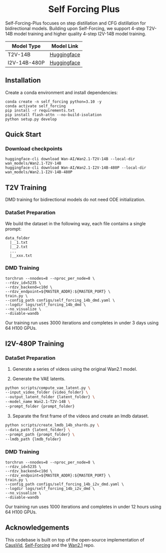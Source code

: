 <p align="center">
<h1 align="center">Self Forcing Plus</h1>

Self-Forcing-Plus focuses on step distillation and CFG distillation for bidirectional models. Building upon Self-Forcing, we support 4-step T2V-14B model training and higher quality 4-step I2V-14B model training.

| Model Type | Model Link |
|------------|---------------|
| T2V-14B | [Huggingface](https://huggingface.co/lightx2v/Wan2.1-T2V-14B-StepDistill-CfgDistill) |
| I2V-14B-480P | [Huggingface](https://huggingface.co/lightx2v/Wan2.1-I2V-14B-480P-StepDistill-CfgDistill-Lightx2v) |

## Installation
Create a conda environment and install dependencies:
```
conda create -n self_forcing python=3.10 -y
conda activate self_forcing
pip install -r requirements.txt
pip install flash-attn --no-build-isolation
python setup.py develop
```

## Quick Start
### Download checkpoints
```
huggingface-cli download Wan-AI/Wan2.1-T2V-14B --local-dir wan_models/Wan2.1-T2V-14B
huggingface-cli download Wan-AI/Wan2.1-I2V-14B-480P --local-dir wan_models/Wan2.1-I2V-14B-480P
```

## T2V Training

DMD training for bidirectional models do not need ODE initialization.

### DataSet Preparation

We build the dataset in the following way, each file contains a single prompt:

```
data_folder
  |__1.txt
  |__2.txt
  ...
  |__xxx.txt
```

### DMD Training
```
torchrun --nnodes=8 --nproc_per_node=8 \
--rdzv_id=5235 \
--rdzv_backend=c10d \
--rdzv_endpoint=${MASTER_ADDR}:${MASTER_PORT} \
train.py \
--config_path configs/self_forcing_14b_dmd.yaml \
--logdir logs/self_forcing_14b_dmd \
--no_visualize \
--disable-wandb
```

Our training run uses 3000 iterations and completes in under 3 days using 64 H100 GPUs.

## I2V-480P Training

### DataSet Preparation

1. Generate a series of videos using the original Wan2.1 model.

2. Generate the VAE latents.
```bash
python scripts/compute_vae_latent.py \
--input_video_folder {video_folder} \
--output_latent_folder {latent_folder} \
--model_name Wan2.1-T2V-14B \
--prompt_folder {prompt_folder}
```

3. Separate the first frame of the videos and create an lmdb dataset.
```bash
python scripts/create_lmdb_14b_shards.py \
--data_path {latent_folder} \
--prompt_path {prompt_folder} \
--lmdb_path {lmdb_folder}
```

### DMD Training
```
torchrun --nnodes=8 --nproc_per_node=8 \
--rdzv_id=5235 \
--rdzv_backend=c10d \
--rdzv_endpoint=${MASTER_ADDR}:${MASTER_PORT} \
train.py \
--config_path configs/self_forcing_14b_i2v_dmd.yaml \
--logdir logs/self_forcing_14b_i2v_dmd \
--no_visualize \
--disable-wandb
```

Our training run uses 1000 iterations and completes in under 12 hours using 64 H100 GPUs.

## Acknowledgements
This codebase is built on top of the open-source implementation of [CausVid](https://github.com/tianweiy/CausVid), [Self-Forcing](https://github.com/guandeh17/Self-Forcing) and the [Wan2.1](https://github.com/Wan-Video/Wan2.1) repo.
